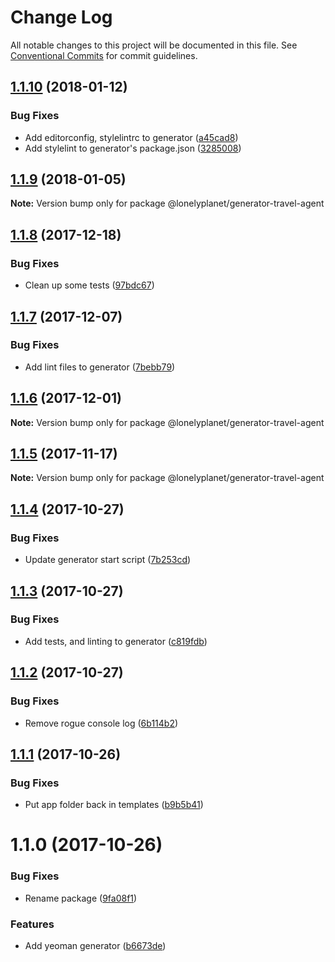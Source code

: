 # Change Log

All notable changes to this project will be documented in this file.
See [Conventional Commits](https://conventionalcommits.org) for commit guidelines.

<a name="1.1.10"></a>
## [1.1.10](https://github.com/lonelyplanet/travel-agent/compare/@lonelyplanet/generator-travel-agent@1.1.9...@lonelyplanet/generator-travel-agent@1.1.10) (2018-01-12)


### Bug Fixes

* Add editorconfig, stylelintrc to generator ([a45cad8](https://github.com/lonelyplanet/travel-agent/commit/a45cad8))
* Add stylelint to generator's package.json ([3285008](https://github.com/lonelyplanet/travel-agent/commit/3285008))




<a name="1.1.9"></a>
## [1.1.9](https://github.com/lonelyplanet/travel-agent/compare/@lonelyplanet/generator-travel-agent@1.1.8...@lonelyplanet/generator-travel-agent@1.1.9) (2018-01-05)




**Note:** Version bump only for package @lonelyplanet/generator-travel-agent

<a name="1.1.8"></a>
## [1.1.8](https://github.com/lonelyplanet/travel-agent/compare/@lonelyplanet/generator-travel-agent@1.1.7...@lonelyplanet/generator-travel-agent@1.1.8) (2017-12-18)


### Bug Fixes

* Clean up some tests ([97bdc67](https://github.com/lonelyplanet/travel-agent/commit/97bdc67))




<a name="1.1.7"></a>
## [1.1.7](https://github.com/lonelyplanet/travel-agent/compare/@lonelyplanet/generator-travel-agent@1.1.6...@lonelyplanet/generator-travel-agent@1.1.7) (2017-12-07)


### Bug Fixes

* Add lint files to generator ([7bebb79](https://github.com/lonelyplanet/travel-agent/commit/7bebb79))




<a name="1.1.6"></a>
## [1.1.6](https://github.com/lonelyplanet/travel-agent/compare/@lonelyplanet/generator-travel-agent@1.1.5...@lonelyplanet/generator-travel-agent@1.1.6) (2017-12-01)




**Note:** Version bump only for package @lonelyplanet/generator-travel-agent

<a name="1.1.5"></a>
## [1.1.5](https://github.com/lonelyplanet/travel-agent/compare/@lonelyplanet/generator-travel-agent@1.1.4...@lonelyplanet/generator-travel-agent@1.1.5) (2017-11-17)




**Note:** Version bump only for package @lonelyplanet/generator-travel-agent

<a name="1.1.4"></a>
## [1.1.4](https://github.com/lonelyplanet/travel-agent/compare/@lonelyplanet/generator-travel-agent@1.1.3...@lonelyplanet/generator-travel-agent@1.1.4) (2017-10-27)


### Bug Fixes

* Update generator start script ([7b253cd](https://github.com/lonelyplanet/travel-agent/commit/7b253cd))




<a name="1.1.3"></a>
## [1.1.3](https://github.com/lonelyplanet/travel-agent/compare/@lonelyplanet/generator-travel-agent@1.1.2...@lonelyplanet/generator-travel-agent@1.1.3) (2017-10-27)


### Bug Fixes

* Add tests, and linting to generator ([c819fdb](https://github.com/lonelyplanet/travel-agent/commit/c819fdb))




<a name="1.1.2"></a>
## [1.1.2](https://github.com/lonelyplanet/travel-agent/compare/@lonelyplanet/generator-travel-agent@1.1.1...@lonelyplanet/generator-travel-agent@1.1.2) (2017-10-27)


### Bug Fixes

* Remove rogue console log ([6b114b2](https://github.com/lonelyplanet/travel-agent/commit/6b114b2))




<a name="1.1.1"></a>
## [1.1.1](https://github.com/lonelyplanet/travel-agent/compare/@lonelyplanet/generator-travel-agent@1.1.0...@lonelyplanet/generator-travel-agent@1.1.1) (2017-10-26)


### Bug Fixes

* Put app folder back in templates ([b9b5b41](https://github.com/lonelyplanet/travel-agent/commit/b9b5b41))




<a name="1.1.0"></a>
# 1.1.0 (2017-10-26)


### Bug Fixes

* Rename package ([9fa08f1](https://github.com/lonelyplanet/travel-agent/commit/9fa08f1))


### Features

* Add yeoman generator ([b6673de](https://github.com/lonelyplanet/travel-agent/commit/b6673de))
